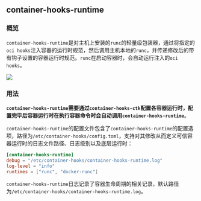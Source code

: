 ## container-hooks-runtime

### 概览

`container-hooks-runtime`是对主机上安装的`runc`的轻量级包装器，通过将指定的`oci hooks`注入容器的运行时规范，然后调用主机本地的`runc`，并传递修改后的带有钩子设置的容器运行时规范。`runc`在启动容器时，会自动运行注入的`oci hooks`。

<img src= "https://cdn.jsdelivr.net/gh/peng-yq/Gallery/202405191729398.png">

### 用法

**`container-hooks-runtime`需要通过`container-hooks-ctk`配置各容器运行时，配置完毕后容器运行时在执行容器命令时会自动调用`container-hooks-runtime`**。

`container-hooks-runtime`的配置文件包含了`container-hooks-runtime`的配置选项，路径为`/etc/container-hooks/config.toml`，支持对其修改从而定义可信容器运行时的日志文件路径、日志级别以及底层运行时：

```toml
[container-hooks-runtime]
debug = "/etc/container-hooks/container-hooks-runtime.log"
log-level = "info"
runtimes = ["runc", "docker-runc"]
```

`container-hooks-runtime`日志记录了容器生命周期的相关记录，默认路径为`/etc/container-hooks/container-hooks-runtime.log`。

